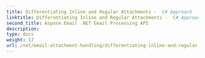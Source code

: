 ```yaml
---
title: Differentiating Inline and Regular Attachments -  C# Approach
linktitle: Differentiating Inline and Regular Attachments -  C# Approach
second_title: Aspose.Email .NET Email Processing API
description: 
type: docs
weight: 17
url: /net/email-attachment-handling/differentiating-inline-and-regular-attachments-csharp-approach/
---
```

